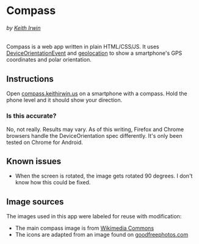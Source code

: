 # Compass
###### by [Keith Irwin](https://keithirwin.us/)

Compass is a web app written in plain HTML/CSS/JS.  It uses [DeviceOrientationEvent](https://developer.mozilla.org/en-US/docs/Web/API/DeviceOrientationEvent) and [geolocation](https://developer.mozilla.org/en-US/docs/Web/API/Geolocation) to show a smartphone's GPS coordinates and polar orientation.  

## Instructions

Open [compass.keithirwin.us](https://compass.keithirwin.us/) on a smartphone with a compass.  Hold the phone level and it should show your direction.  

### Is this accurate? 

No, not really.  Results may vary.  As of this writing, Firefox and Chrome browsers handle the DeviceOrientation spec differently.  It's only been tested on Chrome for Android.  

## Known issues

* When the screen is rotated, the image gets rotated 90 degrees.  I don't know how this could be fixed. 

## Image sources

The images used in this app were labeled for reuse with modification:

* The main compass image is from [Wikimedia Commons](https://commons.wikimedia.org/wiki/File:Compass_rose_nesw.svg)
* The icons are adapted from an image found on [goodfreephotos.com](https://www.goodfreephotos.com/vector-images/compass-rose-vector-clipart.png.php)
